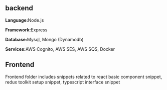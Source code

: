 <h2>backend</h2>
<p><b>Language:</b>Node.js</p>
<p><b>Framework:</b>Express</p>
<p><b>Database:</b>Mysql, Mongo (Dynamodb)</p>
<p><b>Services:</b>AWS Cognito, AWS SES, AWS SQS, Docker</p>
<h2>Frontend</h2>
<p>Frontend folder includes snippets related to react basic component snippet, redux toolkit setup snippet, typescript interface snippet</p>
